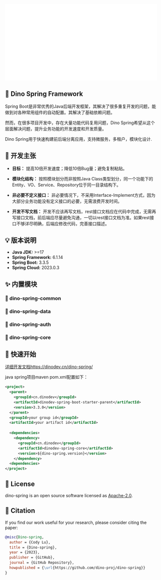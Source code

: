 <div align="center">
  <div><img src="./.assert/intro.svg" style="max-height:300px"  /></div>
</div>

## 🦖 Dino Spring Framework

Spring Boot是非常优秀的Java后端开发框架，其解决了很多重复开发的问题，能做到对各种常用组件的自动配置。其解决了基础依赖问题。

然而，在很多项目开发中，存在大量功能代码复用问题，Dino Spring希望从这个层面解决问题，提升业务功能的开发速度和开发质量。

Dino Spring用于快速构建前后端分离应用，支持微服务，多租户，模块化设计.

## 🎯 开发主张

- **目标：** 提高10倍开发速度；降低10倍Bug量；避免复制粘贴。

- **模块化结构：** 按照模块划分而非按照Java Class类型划分，同一个功能下的Entity、VO、Service、Repository位于同一目录结构下。

- **非必要不定义接口：** 非必要情况下，不采用Interface-Implement方式，因为大部分业务功能没有定义接口的必要，无需浪费开发时间。

- **开发不写文档：** 开发不应该再写文档，rest接口文档应在代码中完成，无需再写接口文档，前后端应尽量避免沟通，一切以rest接口文档为准。如果rest接口不够详尽明确，后端应修改代码，完善接口描述。

## 💡 版本说明
- **Java JDK:** >=17
- **Spring Framework:** 6.1.14
- **Spring Boot:** 3.3.5
- **Spring Cloud:** 2023.0.3

## ✨ 内置模块

### 🦖 dino-spring-common

### 🦖 dino-spring-data

### 🦖 dino-spring-auth

### 🦖 dino-spring-core
## 🚀 快速开始

[详细开发文档](https://dinodev.cn/dino-spring/)https://dinodev.cn/dino-spring/

java spring项目maven pom.xml配置如下：
```xml
<project>
  <parent>
    <groupId>cn.dinodev</groupId>
    <artifactId>dinodev-spring-boot-starter-parent</artifactId>
    <version>3.3.0</version>
  </parent>
  <groupId>your group id</groupId>
  <artifactId>your artifact id</artifactId>

  <dependencies>
    <dependency>
      <groupId>cn.dinodev</groupId>
      <artifactId>dinodev-spring-core</artifactId>
      <version>${dino-spring.version}</version>
    </dependency>
  <dependencies>
</project>
```
## 📄 License

dino-spring is an open source software licensed as [Apache-2.0](./LICENSE).

## 🫶 Citation
If you find our work useful for your research, please consider citing the paper:

```bibtex
@misc{Dino-spring,
  author = {Cody Lu},
  title = {Dino-spring},
  year = {2023},
  publisher = {GitHub},
  journal = {GitHub Repository},
  howpublished = {\url{https://github.com/dino-proj/dino-spring}}
}